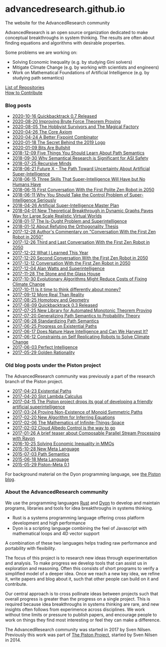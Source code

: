 # advancedresearch.github.io
The website for the AdvancedResearch community

AdvancedResearch is an open source organization dedicated to make conceptual breakthroughs in system thinking.
The results are often about finding equations and algorithms with desirable properties.

Some problems we are working on:

- Solving Economic Inequality (e.g. by studying Gini solvers)
- Mitigate Climate Change (e.g. by working with scientists and engineers)
- Work on Mathematical Foundations of Artificial Intelligence (e.g. by studying path semantics)


[List of Repositories](https://github.com/advancedresearch)  
[How to Contribute](https://github.com/advancedresearch/advancedresearch.github.io/blob/master/CONTRIBUTING.md)

### Blog posts

- [2020-10-16 Quickbacktrack 0.7 Released](https://github.com/advancedresearch/advancedresearch.github.io/blob/master/blog/2020-10-16-quickbacktrack-0.7-released.md)
- [2020-08-20 Improving Brute Force Theorem Proving](https://github.com/advancedresearch/advancedresearch.github.io/blob/master/blog/2020-08-20-improving-brute-force-theorem-proving.md)
- [2020-08-05 The Hobbyist Survivors and The Magical Factory](https://github.com/advancedresearch/advancedresearch.github.io/blob/master/blog/2020-08-05-the-hobbyist-survivors-and-the-magical-factory.md)
- [2020-04-26 The Core Axiom](https://github.com/advancedresearch/advancedresearch.github.io/blob/master/blog/2020-04-26-the-core-axiom.md)
- [2020-04-24 A Better Fixpoint Combinator](https://github.com/advancedresearch/advancedresearch.github.io/blob/master/blog/2020-04-24-a-better-fixpoint-combinator.md)
- [2020-01-18 The Secret Behind the 2019 Logo](https://github.com/advancedresearch/advancedresearch.github.io/blob/master/blog/2020-01-18-the-secret-behind-the-2019-logo.md)
- [2020-01-09 Bits Are Bullshit](https://github.com/advancedresearch/advancedresearch.github.io/blob/master/blog/2020-01-09-bits-are-bullshit.md)
- [2018-12-09 Five Things You Should Learn About Path Semantics](https://github.com/advancedresearch/advancedresearch.github.io/blob/master/blog/2018-12-09-five-things-you-should-know-about-path-semantics.md)
- [2018-09-30 Why Semantical Research is Significant for ASI Safety](https://github.com/advancedresearch/advancedresearch.github.io/blob/master/blog/2018-09-30-why-semantical-research-is-significant-for-asi-safety.md)
- [2018-07-25 Recursive Minds](https://github.com/advancedresearch/advancedresearch.github.io/blob/master/blog/2018-07-25-recursive-minds.md)  
- [2018-06-21 Future X - The Path Toward Uncertainty About Artificial Super-Intelligence](https://github.com/advancedresearch/advancedresearch.github.io/blob/master/blog/2018-06-21-future-x-the-path-toward-uncertainty-about-artificial-super-intelligence.md)
- [2018-06-15 Three Skills That Super-Intelligence Will Have but No Humans Have](https://github.com/advancedresearch/advancedresearch.github.io/blob/master/blog/2018-06-15-skills-that-super-intelligence-will-have-but-no-humans-have.md)
- [2018-06-15 First Conversation With the First Polite Zen Robot in 2050](https://github.com/advancedresearch/advancedresearch.github.io/blob/master/blog/2018-06-15-first-conversation-with-the-first-polite-zen-robot-in-2050.md)
- [2018-06-11 Why You Should Take the Control Problem of Super-Intelligence Seriously](https://github.com/advancedresearch/advancedresearch.github.io/blob/master/blog/2018-06-11-why-you-should-take-the-control-problem-of-super-intelligence-seriously.md)
- [2018-04-26 Artificial Super-Intelligence Master Plan](https://github.com/advancedresearch/advancedresearch.github.io/blob/master/blog/2018-04-26-artificial-super-intelligence-master-plan.md)
- [2018-04-01 New Theoretical Breakthrough in Dynamic Graphs Paves Way for Large Scale Realistic Virtual Worlds](https://github.com/advancedresearch/advancedresearch.github.io/blob/master/blog/2018-04-01-new-theoretical-breakthrough-in-dynamic-graphs-paves-way-for-large-scale-realistic-virtual-worlds.md)
- [2018-01-17 The Is-Ought Problem and Superintelligence](https://github.com/advancedresearch/advancedresearch.github.io/blob/master/blog/2018-01-17-the-is-ought-problem-and-superintelligence.md)
- [2018-01-12 About Refuting the Orthogonality Thesis](https://github.com/advancedresearch/advancedresearch.github.io/blob/master/blog/2018-01-12-about-refuting-the-orthogonality-thesis.md)
- [2017-12-28 Author's Commentary on "Conversation With the First Zen Robot in 2050"](https://github.com/advancedresearch/advancedresearch.github.io/blob/master/blog/2017-12-28-authors-commentary-on-conversation-with-the-first-zen-robot-in-2050.md)
- [2017-12-26 Third and Last Conversation With the First Zen Robot in 2050](https://github.com/advancedresearch/advancedresearch.github.io/blob/master/blog/2017-12-26-third-and-last-conversation-with-the-first-zen-robot-in-2050.md)
- [2017-12-22 What I Learned This Year](https://github.com/advancedresearch/advancedresearch.github.io/blob/master/blog/2017-12-22-what-i-learned-this-year.md)
- [2017-12-20 Second Conversation With the First Zen Robot in 2050](https://github.com/advancedresearch/advancedresearch.github.io/blob/master/blog/2017-12-20-second-conversation-with-the-first-zen-robot-in-2050.md)  
- [2017-12-12 Conversation With the First Zen Robot in 2050](https://github.com/advancedresearch/advancedresearch.github.io/blob/master/blog/2017-12-12-conversation-with-the-first-zen-robot-in-2050.md)  
- [2017-12-04 Alan Watts and Superintelligence](https://github.com/advancedresearch/advancedresearch.github.io/blob/master/blog/2017-12-04-alan-watts-and-superintelligence.md)
- [2017-11-28 The Stone and the Glass House](https://github.com/advancedresearch/advancedresearch.github.io/blob/master/blog/2017-11-28-the-stone-and-the-glass-house.md)
- [2017-10-30 Evolutionary Algorithms Might Reduce Costs of Fixing Climate Change](https://github.com/advancedresearch/advancedresearch.github.io/blob/master/blog/2017-10-30-evolutionary-algorithms-might-reduce-costs-of-fixing-climate-change.md)      
- [2017-10-11 Is it time to think differently about money?](https://github.com/advancedresearch/advancedresearch.github.io/blob/master/blog/2017-10-10-is-it-time-to-think-differently-about-money.md)  
- [2017-09-12 More Real Than Reality](https://github.com/advancedresearch/advancedresearch.github.io/blob/master/blog/2017-09-12-more-real-than-reality.md)
- [2017-08-25 Homotopy and Geometry](https://github.com/advancedresearch/advancedresearch.github.io/blob/master/blog/2017-08-25-homotopy-and-geometry.md)
- [2017-08-09 Quickbacktrack 0.3 Released](https://github.com/advancedresearch/advancedresearch.github.io/blob/master/blog/2017-08-09-quickbacktrack-0.3-released.md)
- [2017-07-25 New Library for Automated Monotonic Theorem Proving](https://github.com/advancedresearch/advancedresearch.github.io/blob/master/blog/2017-07-25-new-library-for-automated-monotonic-theorem-proving.md)
- [2017-07-20 Generalizing Path Semantics to Probability Theory](https://github.com/advancedresearch/advancedresearch.github.io/blob/master/blog/2017-07-20-generalizing-path-semantics-to-probability-theory.md)
- [2017-06-28 Standardizing Path Semantics](https://github.com/advancedresearch/advancedresearch.github.io/blob/master/blog/2017-06-28-standardizing-path-semantics.md)
- [2017-06-25 Progress on Existential Paths](https://github.com/advancedresearch/advancedresearch.github.io/blob/master/blog/2017-06-25-progress-on-existential-paths.md)
- [2017-06-17 Does Nature Have Intelligence and Can We Harvest It?](https://github.com/advancedresearch/advancedresearch.github.io/blob/master/blog/2017-06-16-does-nature-have-intelligence-and-can-we-harvest-it.md)
- [2017-06-12 Constraints on Self Replicating Robots to Solve Climate Change](https://github.com/advancedresearch/advancedresearch.github.io/blob/master/blog/2017-06-12-constraints-on-self-replicating-robots-to-solve-climate-change.md)
- [2017-06-03 Perfect Intelligence](https://github.com/advancedresearch/advancedresearch.github.io/blob/master/blog/2017-06-03-perfect-intelligence.md)
- [2017-05-29 Golden Rationality](https://github.com/advancedresearch/advancedresearch.github.io/blob/master/blog/2017-05-29-golden-rationality.md)

### Old blog posts under the Piston project

The AdvancedResearch community was previously a part of the research branch of the Piston project.

- [2017-04-23 Existential Paths](http://blog.piston.rs/2017/04/23/existential-paths/)
- [2017-04-20 Slot Lambda Calculus](http://blog.piston.rs/2017/04/20/slot-lambda-calculus/)
- [2017-04-15 The Piston project drops its goal of developing a friendly artificial superintelligence](http://blog.piston.rs/2017/04/15/no-superintelligence/)
- [2017-03-24 Proving Non-Existence of Monoid Symmetric Paths](http://blog.piston.rs/2017/03/24/proving-non-existence-of-monoid-symmetric-paths/)
- [2017-02-20 New Algorithm for Inferring Equations](http://blog.piston.rs/2017/02/20/new-algorithm-for-inferring-equations/)
- [2017-02-06 The Mathematics of Infinite-Things-Space](http://blog.piston.rs/2017/02/06/the-mathematics-of-infinite-things-space/)
- [2017-02-02 Cloud Albedo Control is the way to go](http://blog.piston.rs/2017/02/02/cloud-albido-control-is-the-way-to-go/)
- [2017-01-26 A brief teaser about Composable Parallel Stream Processing with Rayon](http://blog.piston.rs/2017/01/26/a-brief-teaser-about-composable-parallel-stream-processing-with-rayon/)
- [2016-10-25 Solving Economic Inequality in MMOs](http://blog.piston.rs/2016/10/25/solving-economic-inequality-in-mmos/)
- [2015-10-28 New Meta Language](http://blog.piston.rs/2015/10/28/new-meta-language/)
- [2015-07-03 Path Semantics](http://blog.piston.rs/2015/07/03/path-semantics/)
- [2015-06-18 Meta Language](http://blog.piston.rs/2015/06/18/meta-language/)
- [2015-05-29 Piston-Meta 0.1](http://blog.piston.rs/2015/05/29/piston-meta/)

For background material on the Dyon programming language, see [the Piston blog](http://blog.piston.rs/).

### About the AdvancedResearch community

We use the programming languages [Rust](https://www.rust-lang.org/en-US/) and [Dyon](https://github.com/pistondevelopers/dyon) to develop and maintain programs, libraries and tools for idea breakthroughs in systems thinking.

- Rust is a systems programming language offering cross platform development and high performance
- Dyon is a scripting language combining the feel of Javascript with mathematical loops and 4D vector support

A combination of these two languages helps trading raw performance and portability with flexibility.

The focus of this project is to research new ideas through experimentation and analysis.
To make progress we develop tools that can assist us in exploration and reasoning.
Often this consists of short programs to verify a simplified model of a deeper idea.
Once we reach a new key idea, we refine it, write papers and blog about it,
such that other people can build on it and contribute.

Our central approach is to cross pollinate ideas between projects such that overall progress
is greater than the progress on a single project.
This is required because idea breakthroughs in systems thinking are rare,
and new insights often follows from experimence across disciplines.
We work without time limits or pressure to publish papers,
and encourage people to work on things they find most interesting or feel they can make a difference.

The AdvancedResearch community was started in 2017 by Sven Nilsen.
Previously this work was part of [The Piston Project](http://www.piston.rs/), started by Sven Nilsen in 2014.

